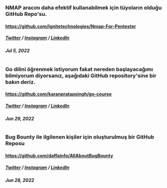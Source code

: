 ### NMAP aracını daha efektif kullanabilmek için tüyoların olduğu GitHub Repo'su.
#### https://github.com/Ignitetechnologies/Nmap-For-Pentester
##### [Twitter](https://twitter.com/DPUS3C/status/1544364825840652288) / [Instagram]() / [LinkedIn]()
#####  Jul 5, 2022
#

### Go dilini öğrenmek istiyorum fakat nereden başlayacağımı bilmiyorum diyorsanız, aşağıdaki GitHub repository'sine bir bakın deriz.
#### https://github.com/karanpratapsingh/go-course
##### [Twitter](https://twitter.com/DPUS3C/status/1542058197053218816) / [Instagram](https://www.instagram.com/p/CfcA30yKEZs/) / [LinkedIn](https://www.linkedin.com/feed/update/urn:li:activity:6947825705736896512)
#####  Jun 29, 2022
#

### Bug Bounty ile ilgilenen kişiler için oluşturulmuş bir GitHub Reposu
#### https://github.com/daffainfo/AllAboutBugBounty
##### [Twitter](https://twitter.com/DPUS3C/status/1541722110799773701) / [Instagram]() / [LinkedIn](https://www.linkedin.com/feed/update/urn:li:activity:6947487854302281730)
##### Jun 28, 2022
#
